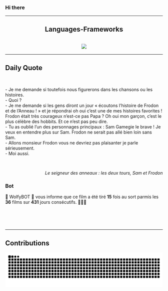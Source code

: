 ### Hi there
<hr/>
<p>
</p>
<h2 align="center">
 Languages-Frameworks
</h2>
<br/>
<div align="center">
 <a href="https://skillicons.dev">
  <img src="https://skillicons.dev/icons?i=react,nextjs,aws,docker,mongodb,python,express,django,html,css,tailwind,javascript,ts,nodejs,github"/>
 </a>
</div>
<hr/>
<div>
 <h2>
  Daily Quote
 </h2>
 <br/>
 <div>
  <p id="quote">
   - Je me demande si toutefois nous figurerons dans les chansons ou les histoires.
<br>- Quoi ?
<br>- Je me demande si les gens diront un jour « écoutons l’histoire de Frodon et de l’Anneau ! » et je répondrai oh oui c’est une de mes histoires favorites ! Frodon était très courageux n’est-ce pas Papa ? Oh oui mon garçon, c’est le plus célèbre des hobbits. Et ce n’est pas peu dire.
<br>- Tu as oublié l’un des personnages principaux : Sam Gamegie le brave ! Je veux en entendre plus sur Sam. Frodon ne serait pas allé bien loin sans Sam.
<br>- Allons monsieur Frodon vous ne devriez pas plaisanter je parle sérieusement.
<br>- Moi aussi.
  </p>
 </div>
 <br>
  <div align="right">
   <p id="movie" style="text-align: right; font-style: italic;">
    Le seigneur des anneaux : les deux tours, Sam et Frodon
   </p>
  </div>
  <div>
   <h3>
    Bot
   </h3>
   <p id="bot">
    🤖 WolfyBOT 🤖 vous informe que ce film a été tiré <b>15</b> fois au sort parmis les <b>36</b> films sur <b>431</b> jours consécutifs. 🎲🎲🎲
   </p>
  </div>
  <br>
  </br>
 </br>
</div>
<hr/>
<div>
 <h2>
  Contributions
 </h2>
 <img alt="snake gif" src="https://github.com/Loupthevenin/Loupthevenin/blob/output/github-contribution-grid-snake-dark.svg"/>
</div>

